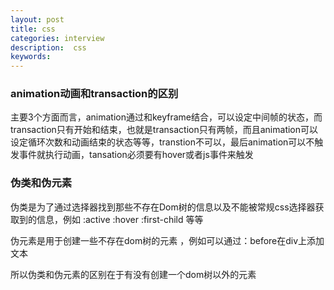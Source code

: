 ```yaml
---
layout: post
title: css
categories: interview
description:  css
keywords: 
---
```


### animation动画和transaction的区别
主要3个方面而言，animation通过和keyframe结合，可以设定中间帧的状态，而transaction只有开始和结束，也就是transaction只有两帧，而且animation可以设定循环次数和动画结束的状态等等，transtion不可以，最后animation可以不触发事件就执行动画，tansation必须要有hover或者js事件来触发

### 伪类和伪元素
伪类是为了通过选择器找到那些不存在Dom树的信息以及不能被常规css选择器获取到的信息，例如 :active :hover :first-child 等等

伪元素是用于创建一些不存在dom树的元素 ，例如可以通过：before在div上添加文本

所以伪类和伪元素的区别在于有没有创建一个dom树以外的元素

